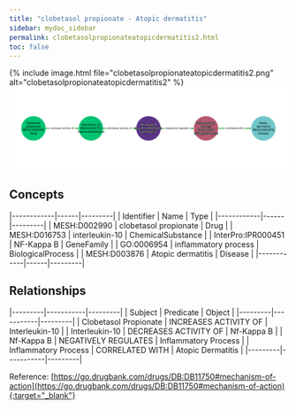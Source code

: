 ```yaml
---
title: "clobetasol propionate - Atopic dermatitis"
sidebar: mydoc_sidebar
permalink: clobetasolpropionateatopicdermatitis2.html
toc: false 
---
```


{% include image.html file="clobetasolpropionateatopicdermatitis2.png" alt="clobetasolpropionateatopicdermatitis2" %}![Path Visualization](/images/clobetasolpropionateatopicdermatitis2.png)

## Concepts

|------------|------|---------|
| Identifier | Name | Type    |
|------------|------|---------|
| MESH:D002990 | clobetasol propionate | Drug |
| MESH:D016753 | interleukin-10 | ChemicalSubstance |
| InterPro:IPR000451 | NF-Kappa B | GeneFamily |
| GO:0006954 | inflammatory process | BiologicalProcess |
| MESH:D003876 | Atopic dermatitis | Disease |
|------------|------|---------|

## Relationships

|---------|-----------|---------|
| Subject | Predicate | Object  |
|---------|-----------|---------|
| Clobetasol Propionate | INCREASES ACTIVITY OF | Interleukin-10 |
| Interleukin-10 | DECREASES ACTIVITY OF | Nf-Kappa B |
| Nf-Kappa B | NEGATIVELY REGULATES | Inflammatory Process |
| Inflammatory Process | CORRELATED WITH | Atopic Dermatitis |
|---------|-----------|---------|

Reference: [https://go.drugbank.com/drugs/DB:DB11750#mechanism-of-action](https://go.drugbank.com/drugs/DB:DB11750#mechanism-of-action){:target="_blank"}